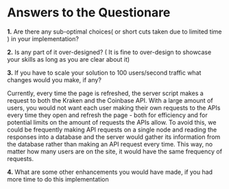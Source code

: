 # Answers to the Questionare

**1.** Are there any sub-optimal choices( or short cuts taken due to limited time ) in your implementation?

**2.** Is any part of it over-designed? ( It is fine to over-design to showcase your skills as long as you are clear about it)

**3.** If you have to scale your solution to 100 users/second traffic what changes would you make, if any?

Currently, every time the page is refreshed, the server script makes a request to both the Kraken and the Coinbase API. With a large amount of users, you would not want each user making their own requests to the APIs every time they open and refresh the page - both for efficiency and for potential limits on the amount of requests the APIs allow. To avoid this, we could be frequently making API requests on a single node and reading the responses into a database and the server would gather its information from the database rather than making an API request every time. This way, no matter how many users are on the site, it would have the same frequency of requests. 

**4.** What are some other enhancements you would have made, if you had more time to do this implementation
